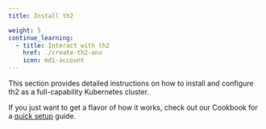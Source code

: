 ```yaml
---
title: Install th2

weight: 5
continue_learning:
  - title: Interact with th2
    href: ./create-th2-env
    icon: mdi-account
---
```


This section provides detailed instructions on how to install and configure th2 as a full-capability Kubernetes cluster. 

<!--more-->

If you just want to get a flavor of how it works, check out our Cookbook
for a [quick setup](../cookbook/quick-setup) guide. 
